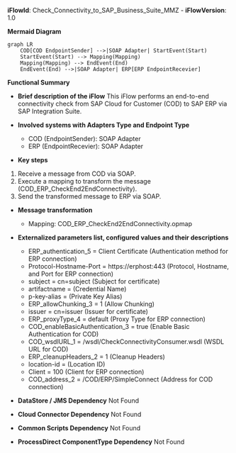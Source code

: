 **iFlowId**: Check_Connectivity_to_SAP_Business_Suite_MMZ - **iFlowVersion**: 1.0

**Mermaid Diagram**
```mermaid
graph LR
    COD[COD EndpointSender] -->|SOAP Adapter| StartEvent(Start)
    StartEvent(Start) --> Mapping(Mapping)
    Mapping(Mapping) --> EndEvent(End)
    EndEvent(End) -->|SOAP Adapter| ERP[ERP EndpointRecevier]
```

**Functional Summary**
- **Brief description of the iFlow**
  This iFlow performs an end-to-end connectivity check from SAP Cloud for Customer (COD) to SAP ERP via SAP Integration Suite.

- **Involved systems with Adapters Type and Endpoint Type**
  - COD (EndpointSender): SOAP Adapter
  - ERP (EndpointRecevier): SOAP Adapter

- **Key steps**
 1. Receive a message from COD via SOAP.
 2. Execute a mapping to transform the message (COD_ERP_CheckEnd2EndConnectivity).
 3. Send the transformed message to ERP via SOAP.

- **Message transformation**
  -  Mapping: COD_ERP_CheckEnd2EndConnectivity.opmap

- **Externalized parameters list, configured values and their descriptions**
  - ERP_authentication_5 = Client Certificate (Authentication method for ERP connection)
  - Protocol-Hostname-Port = https://erphost:443 (Protocol, Hostname, and Port for ERP connection)
  - subject = cn=subject (Subject for certificate)
  - artifactname =  (Credential Name)
  - p-key-alias =  (Private Key Alias)
  - ERP_allowChunking_3 = 1 (Allow Chunking)
  - issuer = cn=issuer (Issuer for certificate)
  - ERP_proxyType_4 = default (Proxy Type for ERP connection)
  - COD_enableBasicAuthentication_3 = true (Enable Basic Authentication for COD)
  - COD_wsdlURL_1 = /wsdl/CheckConnectivityConsumer.wsdl (WSDL URL for COD)
  - ERP_cleanupHeaders_2 = 1 (Cleanup Headers)
  - location-id =  (Location ID)
  - Client = 100 (Client for ERP connection)
  - COD_address_2 = /COD/ERP/SimpleConnect (Address for COD connection)

- **DataStore / JMS Dependency**
  Not Found

- **Cloud Connector Dependency**
  Not Found

- **Common Scripts Dependency**
  Not Found

- **ProcessDirect ComponentType Dependency**
  Not Found